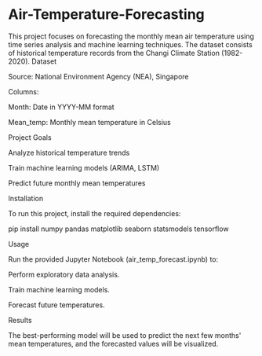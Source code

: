 # Air-Temperature-Forecasting
This project focuses on forecasting the monthly mean air temperature using time series analysis and machine learning techniques. The dataset consists of historical temperature records from the Changi Climate Station (1982-2020).
Dataset



Source: National Environment Agency (NEA), Singapore



Columns:



Month: Date in YYYY-MM format



Mean_temp: Monthly mean temperature in Celsius



Project Goals



Analyze historical temperature trends



Train machine learning models (ARIMA, LSTM)



Predict future monthly mean temperatures



Installation



To run this project, install the required dependencies:



pip install numpy pandas matplotlib seaborn statsmodels tensorflow



Usage



Run the provided Jupyter Notebook (air_temp_forecast.ipynb) to:



Perform exploratory data analysis.



Train machine learning models.



Forecast future temperatures.



Results



The best-performing model will be used to predict the next few months' mean temperatures, and the forecasted values will be visualized.
